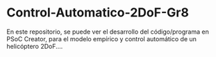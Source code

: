# Control-Automatico-2DoF-Gr8
En este repositorio, se puede ver el desarrollo del código/programa en PSoC Creator, para el modelo empírico y control automático de un helicóptero 2DoF....
